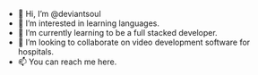 - 👋 Hi, I’m @deviantsoul
- 👀 I’m interested in learning languages.
- 🌱 I’m currently learning to be a full stacked developer.
- 💞️ I’m looking to collaborate on video development software for hospitals.
- 📫 You can reach me here.

<!---
deviantsoul/deviantsoul is a ✨ special ✨ repository because its `README.md` (this file) appears on your GitHub profile.
You can click the Preview link to take a look at your changes.
--->
